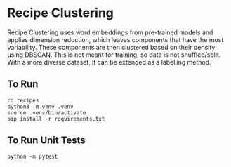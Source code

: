# Recipe Clustering

Recipe Clustering uses word embeddings from pre-trained models and applies dimension reduction, which leaves components that have the most variability. These components are then clustered based on their density using DBSCAN.
This is not meant for training, so data is not shuffled/split. With a more diverse dataset, it can be extended as a labelling method. 

## To Run
```
cd recipes
python3 -m venv .venv
source .venv/bin/activate
pip install -r requirements.txt
```

## To Run Unit Tests
```
python -m pytest
```